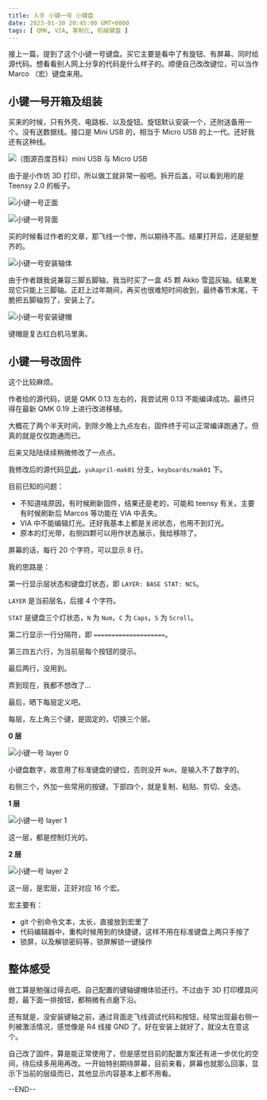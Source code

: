 ```yaml
---
title: 入手 小键一号 小键盘
date: 2023-01-30 20:45:00 GMT+0800
tags: [ QMK, VIA, 客制化, 机械键盘 ]
---
```


接上一篇，提到了这个小键一号键盘。买它主要是看中了有旋钮、有屏幕、同时给源代码。想看看别人网上分享的代码是什么样子的。顺便自己改改键位，可以当作 Marco （宏）键盘来用。

<!-- truncate -->

## 小键一号开箱及组装

买来的时候，只有外壳、电路板、以及旋钮。旋钮默认安装一个，还附送备用一个。没有送数据线。接口是 Mini USB 的，相当于 Micro USB 的上一代。还好我还有这种线。

![（图源百度百科）mini USB 与 Micro USB](https://cdn.nlark.com/yuque/0/2023/jpeg/86612/1675056950133-fd9c21eb-0d52-4d1f-9c8c-937110c4faee.jpeg)

由于是小作坊 3D 打印，所以做工就非常一般吧。拆开后盖，可以看到用的是 Teensy 2.0 的板子。

![小键一号正面](https://cdn.nlark.com/yuque/0/2023/jpeg/86612/1675056960597-243372ad-39f1-49b9-9f12-e63efad979f3.jpeg)

![小键一号背面](https://cdn.nlark.com/yuque/0/2023/jpeg/86612/1675056969102-fc08f0a3-decd-4d15-adbc-7d0cc91f319c.jpeg)

买的时候看过作者的文章，那飞线一个惨，所以期待不高。结果打开后，还是挺整齐的。

![小键一号安装轴体](https://cdn.nlark.com/yuque/0/2023/jpeg/86612/1675056974197-5e5fc2ab-e2b0-4244-8798-2accbebd319a.jpeg)

由于作者跟我说兼容三脚五脚轴，我当时买了一盒 45 颗 Akko 雪蓝灰轴。结果发现它只能上三脚轴。正赶上过年期间，再买也很难短时间收到，最终春节末尾，干脆把五脚轴剪了，安装上了。

![小键一号安装键帽](https://cdn.nlark.com/yuque/0/2023/jpeg/86612/1675056978302-6a7729e2-e0b5-4005-84f9-6fbb66fed3e6.jpeg)

键帽是复古红白机马里奥。

## 小键一号改固件

这个比较麻烦。

作者给的源代码，说是 QMK 0.13 左右的，我尝试用 0.13 不能编译成功。最终只得在最新 QMK 0.19 上进行改进移植。

大概花了两个半天时间，到除夕晚上九点左右，固件终于可以正常编译跑通了。但真的就是仅仅跑通而已。

后来又陆陆续续稍微修改了一点点。

我修改后的源代码[见此](https://github.com/yukapril/qmk_firmware)，`yukapril-mak01` 分支，`keyboards/mak01` 下。

目前已知的问题：

* 不知道啥原因，有时候刷新固件，结果还是老的，可能和 teensy 有关。主要有时候刷新后 Marcos 等功能在 VIA 中丢失。
* VIA 中不能编辑灯光。还好我基本上都是关闭状态，也用不到灯光。
* 原本的灯光带，右侧四颗可以用作状态展示，我给移除了。

屏幕的话，每行 20 个字符，可以显示 8 行。

我的思路是：

第一行显示层状态和键盘灯状态，即 `LAYER: BASE STAT: NCS`。

`LAYER` 是当前层名，后接 4 个字符。

`STAT` 是键盘三个灯状态，`N` 为 `Num`，`C` 为 `Caps`，`S` 为 `Scroll`。

第二行显示一行分隔符，即 `====================`。

第三四五六行，为当前层每个按钮的提示。

最后两行，没用到。

弄到现在，我都不想改了...

最后，晒下每层定义吧。

每层，左上角三个键，是固定的，切换三个层。

**0 层**

![小键一号 layer 0](https://cdn.nlark.com/yuque/0/2023/png/86612/1675056983798-5c6720b1-334a-4d03-8cba-9ab4f9137e15.png)

小键盘数字，故意用了标准键盘的键位，否则没开 `Num`，是输入不了数字的。

右侧三个，外加一些常用的按键。下部四个，就是复制、粘贴、剪切、全选。

**1 层**

![小键一号 layer 1](https://cdn.nlark.com/yuque/0/2023/png/86612/1675056987760-4963d221-9a63-454a-af57-2e3929088209.png)

这一层，都是控制灯光的。

**2 层**

![小键一号 layer 2](https://cdn.nlark.com/yuque/0/2023/png/86612/1675056991974-3b9831aa-2d31-47ae-a899-17c8bded0143.png)

这一层，是宏层，正好对应 16 个宏。

宏主要有：

* git 个别命令文本，太长，直接放到宏里了
* 代码编辑器中，重构时候用到的快捷键，这样不用在标准键盘上两只手按了
* 锁屏，以及解锁密码等，锁屏解锁一键操作

## 整体感受

做工算是勉强过得去吧。自己配置的键轴键帽体验还行。不过由于 3D 打印模具问题，最下面一排按钮，都稍微有点磨下沿。

还有就是，没安装键轴之前，通过背面走飞线调试代码和按钮，经常出现最右侧一列被激活情况，感觉像是 R4 线接 GND 了。好在安装上就好了，就没太在意这个。

自己改了固件，算是能正常使用了，但是感觉目前的配置方案还有进一步优化的空间，待后续多用用再改。一开始特别期待屏幕，目前来看，屏幕也就那么回事，显示下当前的层级而已，其他显示内容基本上都不用看。

--END--
